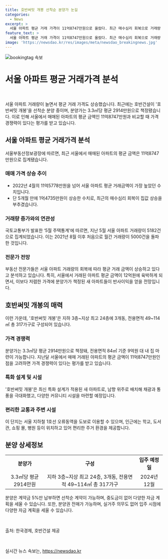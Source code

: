 ```yaml
---
title: 호반써밋 개봉 선착순 분양가 눈길
categories:
  - News
excerpt: >
  서울 아파트 평균 거래 가격이 11억8747만원으로 올랐다. 최근 매수심리 회복으로 거래량 급증하며 집값 상승. 호반써밋 개봉 분양 중인데, 3.3㎡당 평균 2914만원에 전용면적 84㎡ 기준 9억원대에 집 마련 가능. 지하철 1호선 오류동역과 교통이 편리하고, 다양한 생활 편의시설 및 녹지시설이 풍부. 분양금 5%만 납부하면 선착순 계약 가능하며, 중도금 없이 입주 전 분양권 전매 가능. - 호반써밋 개봉, 서울 아파트 거래 활황, 주목 받는 이유
feature_text: >
  서울 아파트 평균 거래 가격이 11억8747만원으로 올랐다. 최근 매수심리 회복으로 거래량 급증하며 집값 상승. 호반써밋 개봉 분양 중인데, 3.3㎡당 평균 2914만원에 전용면적 84㎡ 기준 9억원대에 집 마련 가능. 지하철 1호선 오류동역과 교통이 편리하고, 다양한 생활 편의시설 및 녹지시설이 풍부. 분양금 5%만 납부하면 선착순 계약 가능하며, 중도금 없이 입주 전 분양권 전매 가능. - 호반써밋 개봉, 서울 아파트 거래 활황, 주목 받는 이유
image: 'https://newsdao.kr/res/images/meta/newsdao_breakingnews.jpg'
---
```


<p><img src="https://newsdao.kr/res/images/meta/newsdao_breakingnews.jpg" alt="bookingtag 속보" /></p>

<h1>서울 아파트 평균 거래가격 분석</h1>

<p data-ke-size="size16">&nbsp;</p>

<p>서울 아파트 거래량이 늘면서 평균 거래 가격도 상승했습니다. 최근에는 호반건설이 '호반써밋 개봉'을 선착순 분양 중이며, 분양가는 3.3㎡당 평균 2914만원으로 책정됐습니다. 이로 인해 서울에서 매매된 아파트의 평균 금액인 11억8747만원과 비교할 때 가격 경쟁력이 있다는 평가를 받고 있습니다.</p>

<h2 data-ke-size="size26">서울 아파트 평균 거래가격 분석</h2>

<p>서울부동산정보광장에 따르면, 최근 서울에서 매매된 아파트의 평균 금액은 11억8747만원으로 집계됐습니다.</p>

<h3>매매 가격 상승 추이</h3>

<ul>
  <li>2022년 4월의 11억5778만원을 넘어 서울 아파트 평균 거래금액이 가장 높았던 수치입니다.</li>
  <li>단 5개월 만에 1억4735만원이 상승한 수치로, 최근의 매수심리 회복이 집값 상승을 부추겼습니다.</li>
</ul>

<h3>거래량 증가와의 연관성</h3>

<p>국토교통부가 발표한 ‘5월 주택통계’에 따르면, 지난 5월 서울 아파트 거래량이 5182건으로 집계되었습니다. 이는 2021년 8월 이후 처음으로 월간 거래량이 5000건을 돌파한 것입니다.</p>

<h3>전문가 전망</h3>

<p>부동산 전문가들은 서울 아파트 거래량의 회복에 따라 평균 거래 금액이 상승하고 있다고 분석하고 있습니다. 특히, 서울에서 거래된 아파트 평균 금액이 12억원에 육박하게 되면서, 이보다 저렴한 가격에 분양가가 책정된 새 아파트들이 반사이익을 얻을 전망입니다.</p>

<h2 data-ke-size="size26">호반써밋 개봉의 매력</h2>

<p>이런 가운데, '호반써밋 개봉'은 지하 3층~지상 최고 24층에 3개동, 전용면적 49~114㎡ 총 317가구로 구성되어 있습니다.</p>

<h3>가격 경쟁력</h3>

<p>분양가는 3.3㎡당 평균 2914만원으로 책정돼, 전용면적 84㎡ 기준 9억원 대 내 집 마련이 가능합니다. 지난달 서울에서 매매 거래된 아파트의 평균 금액이 11억8747만원인 점을 고려하면 가격 경쟁력이 있다는 평가를 받고 있습니다.</p>

<h3>특화 설계 및 시설</h3>

<p>'호반써밋 개봉'은 최신 특화 설계가 적용된 새 아파트로, 남향 위주로 배치해 채광과 통풍을 극대화했고, 다양한 커뮤니티 시설을 마련할 예정입니다.</p>

<h3>편리한 교통과 주변 시설</h3>

<p>이 단지는 서울 지하철 1호선 오류동역을 도보로 이용할 수 있으며, 인근에는 학교, 도서관, 쇼핑 몰, 병원 등이 위치하고 있어 편리한 주거 환경을 제공합니다.</p>

<h2 data-ke-size="size26">분양 상세정보</h2>

<table>
  <tr>
    <td style="text-align: center; height: 17px;"><b>분양가</b></td>
    <td style="text-align: center; height: 17px;"><b>구성</b></td>
    <td style="text-align: center; height: 17px;"><b>입주 예정일</b></td>
  </tr>
  <tr>
    <td style="text-align: center; height: 17px;">3.3㎡당 평균 2914만원</td>
    <td style="text-align: center; height: 17px;">지하 3층~지상 최고 24층, 3개동, 전용면적 49~114㎡ 총 317가구</td>
    <td style="text-align: center; height: 17px;">2024년 12월</td>
  </tr>
</table>

<p>분양은 계약금 5%만 납부하면 선착순 계약이 가능하며, 중도금이 없어 다양한 자금 계획을 세울 수 있습니다. 또한, 분양권 전매가 가능하며, 실거주 의무도 없어 입주 시점에 다양한 자금 계획을 세울 수 있습니다.</p>

<p data-ke-size="size16">&nbsp;</p>

<p>출처: 한국경제, 호반건설 제공</p>

<p data-ke-size="size16">&nbsp;</p>
실시간 뉴스 속보는, <a href="https://newsdao.kr" rel="dofollow">https://newsdao.kr</a>


